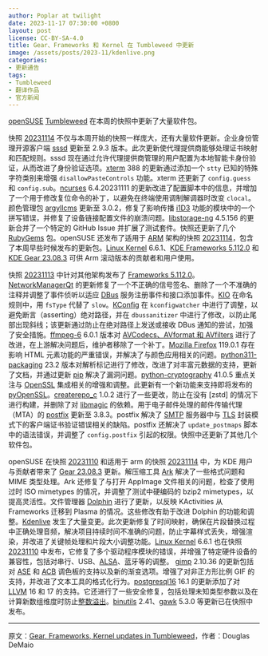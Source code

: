 ```yaml
---
author: Poplar at twilight
date: 2023-11-17 07:30:00 +0800
layout: post
license: CC-BY-SA-4.0
title: Gear、Frameworks 和 Kernel 在 Tumbleweed 中更新
image: /assets/posts/2023-11/kdenlive.png
categories:
- 更新通告
tags:
- Tumbleweed
- 翻译作品
- 官方新闻
---
```


[openSUSE] [Tumbleweed] 在本周的快照中更新了大量软件包。

[openSUSE]: https://get.opensuse.org/
[Tumbleweed]: https://get.opensuse.org/tumbleweed/

快照 [20231114] 不仅与本周开始的快照一样庞大，还有大量软件更新。企业身份管理开源客户端 [sssd] 更新至 2.9.3 版本。此次更新使代理提供商能够处理证书映射和匹配规则。sssd 现在通过允许代理提供商管理的用户配置为本地智能卡身份验证，从而改进了身份验证选项。[xterm] 388 的更新通过添加一个 `stty` 已知的特殊字符类别来增强 `disallowPasteControls` 功能。xterm 还更新了 `config.guess` 和 `config.sub`。[ncurses] 6.4.20231111 的更新改进了配置脚本中的信息，并增加了一个用于修改复位命令的补丁，以避免在终端使用调制解调器时改变 `clocal`。颜色管理包 [argyllcms] 更新至 3.0.2，修复了影响传播 [i1D3] 功能的模块中的一个拼写错误，并修复了设备链接配置文件的崩溃问题。[libstorage-ng] 4.5.156 的更新合并了一个特定的 GitHub Issue 并扩展了测试套件。快照还更新了几个 [RubyGems] 包。openSUSE 还发布了适用于 [ARM] 架构的快照 [20231114][20231114-2]，包含了本周早些时候发布的更新包。[Linux Kernel] 6.6.1、[KDE Frameworks 5.112.0] 和 [KDE Gear 23.08.3] 可供 Arm 滚动版本的贡献者和用户使用。


[20231114]: https://lists.opensuse.org/archives/list/factory@lists.opensuse.org/thread/VZJQXHY3IGEGMQTOPUV6RAZRPJYDCGND/
[20231114-2]: https://lists.opensuse.org/archives/list/arm@lists.opensuse.org/thread/CGAHPWKXBXTCVKPUU3RJYGUOAE65GGT6/
[sssd]: https://sssd.io/
[xterm]: https://invisible-island.net/xterm/
[i1D3]: https://www.xrite.com/categories/calibration-profiling/i1d3-oem
[ncurses]: https://en.wikipedia.org/wiki/Ncurses
[argyllcms]: https://www.argyllcms.com/
[libstorage-ng]: https://github.com/openSUSE/libstorage-ng
[RubyGems]: https://rubygems.org/
[ARM]: https://www.arm.com/
[Linux Kernel]: https://www.kernel.org/
[KDE Frameworks 5.112.0]: https://kde.org/announcements/frameworks/5/5.112.0/
[KDE Gear 23.08.3]: https://kde.org/announcements/gear/23.08.3/

快照 [20231113] 中针对其他架构发布了 [Frameworks 5.112.0][KDE Frameworks 5.112.0]。[NetworkManagerQt] 的更新修复了一个不正确的信号签名、删除了一个不准确的注释并调整了事件侦听以适应 [DBus] 服务注册事件和接口添加事件。[KIO] 在命名规则中，用 `fsType` 代替了 `slow`。[KConfig] 在 `kconfigwatcher` 中进行了调整，以避免断言（asserting）绝对路径，并在 `dbussanitizer` 中进行了修改，以防止尾部出现斜线；该更新通过防止在绝对路径上发送或接收 DBus 通知的尝试，加强了安全措施。[ffmpeg-6] 6.0.1 版本对 [AVCodecs、AVformat 和 AVfilters] 进行了改进，在上游解决问题后，维护者移除了一个补丁。[Mozilla Firefox] 119.0.1 存在影响 HTML 元素功能的严重错误，并解决了与颜色应用相关的问题。[python311-packaging] 23.2 版本对解析标记进行了修改，改进了对丰富元数据的支持，更新了文档，并通过更新 [pip] 解决了漏洞问题。[python-cryptography] 41.0.5 重点关注与 [OpenSSL] 集成相关的增强和调整。此更新有一个新功能来支持即将发布的 [pyOpenSSL]。[createrepo_c] 1.0.2 进行了一些更改，防止在没有 [zstd] 的情况下进行构建，并删除了对 [libmagic] 的依赖。用于电子邮件处理的邮件传输代理（MTA）的 [postfix] 更新至 3.8.3。postfix 解决了 [SMTP] 服务器中与 [TLS] 封装模式下的客户端证书验证错误相关的缺陷。postfix 还解决了 `update_postmaps` 脚本中的语法错误，并调整了 `config.postfix` 引起的权限。快照中还更新了其他几个软件包。

[20231113]: https://lists.opensuse.org/archives/list/factory@lists.opensuse.org/thread/FEFKO7MOXNNF64BNFMDAUXPY4ZS4BO76/
[NetworkManagerQt]: https://api.kde.org/frameworks/networkmanager-qt/html/index.html
[DBus]: https://www.freedesktop.org/wiki/Software/dbus/
[KIO]: https://api.kde.org/frameworks/kio/html/index.html
[KConfig]: https://api.kde.org/frameworks/kconfig/html/
[ffmpeg-6]: https://www.ffmpeg.org/
[AVCodecs、AVformat 和 AVfilters]: https://ffmpeg.org/doxygen/trunk/structAVCodec.html
[Mozilla Firefox]: https://www.mozilla.org/
[python311-packaging]: https://pypi.org/project/packaging/
[pip]: https://pypi.org/%20version
[python-cryptography]: https://pypi.org/project/cryptography/
[OpenSSL]: https://www.openssl.org/
[pyOpenSSL]: https://pypi.org/project/pyOpenSSL/
[createrepo_c]: https://github.com/rpm-software-management/createrepo_c
[libmagic]: https://man7.org/linux/man-pages/man3/magic_list.3.html
[SMTP]: https://en.wikipedia.org/wiki/Simple_Mail_Transfer_Protocol
[TLS]: https://en.wikipedia.org/wiki/Transport_Layer_Security
[postfix]: https://www.postfix.org/

openSUSE 在快照 [20231110] 和适用于 arm 的快照 [20231114][20231114-2] 中，为 KDE 用户与贡献者带来了 [Gear 23.08.3][KDE Gear 23.08.3] 更新。解压缩工具 [Ark] 解决了一些格式问题和 MIME 类型处理。Ark 还修复了与打开 AppImage 文件相关的问题，检查了使用过时 ISO mimetypes 的情况，并调整了测试中硬编码的 bzip2 mimetypes，以提高灵活性。文件管理器 [Dolphin] 进行了更新，以反映 KActivities 从 Frameworks 迁移到 Plasma 的情况。这些修改有助于改进 Dolphin 的功能和调整。[Kdenlive] 发生了大量变更。此次更新修复了时间映射，确保在片段替换过程中正确处理音频，解决项目持续时间不准确的问题，防止字幕样式丢失，增强渲染，并改进了关键帧处理和片段大小调整功能。[Linux Kernel] 6.6.1 也在快照 [20231110] 中发布，它修复了多个驱动程序模块的错误，并增强了特定硬件设备的兼容性，包括对串行、USB、[ALSA]、蓝牙等的调整。 [gimp] 2.10.36 的更新包括对 [ASE] 和 [ACB] 调色板的支持以及新的渐变选项。增强了对非正方形比例 GIF 的支持，并改进了文本工具的格式化行为。[postgresql16] 16.1 的更新添加了对 [LLVM] 16 和 17 的支持。它还进行了一些安全修复，包括处理未知类型参数以及在计算新数组维度时防止[整数溢出]。[binutils] 2.41、[gawk] 5.3.0 等更新已在快照中发布。

[20231110]: https://lists.opensuse.org/archives/list/factory@lists.opensuse.org/thread/C4WISFOQGDXM3GJRJQQV7N3WNUCOSFGO/
[Ark]: https://apps.kde.org/ark/
[Kdenlive]: https://kdenlive.org/en/
[Dolphin]: https://apps.kde.org/dolphin/
[ALSA]: https://en.wikipedia.org/wiki/Advanced_Linux_Sound_Architecture
[ASE]: https://www.lifewire.com/ase-file-2619688
[ACB]: https://creativecloud.adobe.com/zh-Hans/discover/article/adobe-coloring-book
[LLVM]: https://llvm.org/
[postgresql16]: https://www.postgresql.org/
[整数溢出]: https://en.wikipedia.org/wiki/Integer_overflow
[binutils]: https://www.gnu.org/software/binutils/
[gawk]: https://www.gnu.org/software/gawk/
[dolphin]: https://apps.kde.org/dolphin/
[gimp]: https://www.gimp.org/

------

原文：[Gear, Frameworks, Kernel updates in Tumbleweed](https://news.opensuse.org/2023/11/16/gear-framworks-kernel-up-in-tw/)，作者：Douglas DeMaio